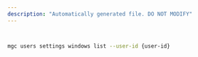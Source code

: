 ```yaml
---
description: "Automatically generated file. DO NOT MODIFY"
---
```


```bash


mgc users settings windows list --user-id {user-id}

```
